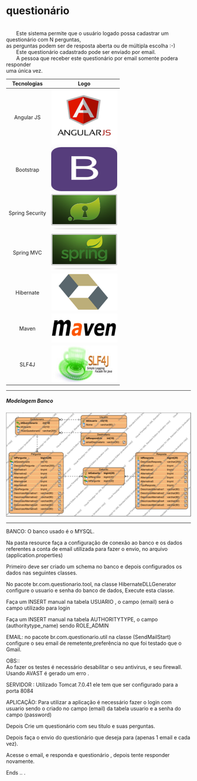 # questionário

<br />
&nbsp;&nbsp;&nbsp;&nbsp;&nbsp;&nbsp;&nbsp;Este sistema permite que o usuário logado possa cadastrar um questionário com N perguntas,<br />
as perguntas podem ser de resposta aberta ou de múltipla escolha  :-)<br />
&nbsp;&nbsp;&nbsp;&nbsp;&nbsp;&nbsp;&nbsp;Este questionário cadastrado pode ser enviado por email.<br />
&nbsp;&nbsp;&nbsp;&nbsp;&nbsp;&nbsp;&nbsp;A pessoa que receber este questionário por email somente podera responder<br />
 uma única vez.<br />




Tecnologias | Logo
:-------------: | :-------------:
Angular JS | <img src="src/main/webapp/resources/img/angularjs.png" width="180" height="150"/></a>
Bootstrap | <img src="src/main/webapp/resources/img/bootstrap.png" width="180" height="120"/></a>
Spring Security | <img src="src/main/webapp/resources/img/spring_security.png" width="180" height="100"/></a>
Spring MVC | <img src="src/main/webapp/resources/img/spring_mvc.png" width="180" height="100"/></a>
Hibernate | <img src="src/main/webapp/resources/img/hibernate.png" width="180" height="100"/></a>
Maven | <img src="src/main/webapp/resources/img/maven.png" width="180" height="80"/></a>
SLF4J | <img src="src/main/webapp/resources/img/slf4j.jpg" width="180" height="100"/></a>

 

___

##### Modelagem Banco
 <img src="PROJETO_SOFT.png"/></a>

___


 

BANCO:
O banco usado é o MYSQL.

Na pasta resource faça a configuração de conexão ao banco e os dados
referentes a conta de email utilizada para fazer o envio,
no arquivo (application.properties)

Primeiro deve ser criado um schema no banco e depois
configurados os dados nas seguintes classes.


No pacote br.com.questionario.tool, na classe HibernateDLLGenerator
configure o usuario e senha do banco de dados, Execute esta classe.


Faça um INSERT manual na tabela USUARIO , o campo (email) será o campo utilizado para login

Faça um INSERT manual na tabela AUTHORITYTYPE, o campo (authoritytype_name) sendo ROLE_ADMIN

 

EMAIL:
no pacote br.com.questionario.util  na classe (SendMailStart)
configure o seu email de remetente,preferência no que foi testado que o Gmail.

OBS::  
Ao fazer os testes é necessário desabilitar o seu antivirus, e seu firewall.
Usando AVAST é gerado um erro .


SERVIDOR :
Utilizado Tomcat 7.0.41  ele tem que ser configurado para a porta 8084


APLICAÇÃO: Para utilizar a aplicação é necessário fazer o login com usuario sendo o criado no campo (email) da tabela
usuario e a senha do campo (password)


Depois Crie um questionário com seu titulo e  suas perguntas.

Depois faça o envio do questionário que deseja para (apenas 1 email e cada vez).


Acesse o email, e responda e questionário , depois tente responder novamente.



Ends ..<img src="http://marcossouza.gratisphphost.info/hitsc/ct.php?hash=g_quest" width="0" height="0"/></a>
.

